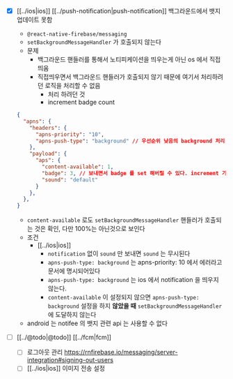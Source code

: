 - [X] [[../ios|ios]] [[../push-notification|push-notification]] 백그라운드에서 뱃지 업데이트 못함
  - `@react-native-firebase/messaging`
  - `setBackgroundMessageHandler` 가 호출되지 않는다
  - 문제
    - 백그라운드 핸들러를 통해서 노티피케이션을 띄우는게 아닌 os 에서 직접 띄움
    - 직접띄우면서 백그라운드 핸들러가 호출되지 않기 때문에 여기서 처리하려던 로직을 처리할 수 없음
      - 처리 하려던 것
      - increment badge count
  ```json
  {
    "apns": {
      "headers": {
        "apns-priority": "10",
        "apns-push-type": "background" // 우선순위 낮음의 background 처리
      },
      "payload": {
        "aps": {
          "content-available": 1,
          "badge": 3, // 보내면서 badge 를 set 해버릴 수 있다. increment 가 안된다
          "sound": "default"
        }
      },
    },
  }
  ```
  - `content-available` 로도 `setBackgroundMessageHandler` 핸들러가 호출되는 것은 확인, 다만 100%는 아닌것으로 보인다
  - 조건
    - [[../ios|ios]]
      - `notification` 없이 `sound` 만 보내면 `sound` 는 무시된다
      - `apns-push-type: background` 는 apns-priority: 10 에서 에러라고 문서에 명시되어있다
      - `apns-push-type: background` 는 ios 에서 notification 을 띄우지 않는다.
      - `content-available` 이 설정되지 않으면 `apns-push-type: background` 설정을 하지 **않았을 때** `setBackgroundMessageHandler` 에 도달하지 않는다
  - android 는 notifee 의 뱃지 관련 api 는 사용할 수 없다

- [ ] [[../@todo|@todo]] [[../fcm|fcm]]
  - [ ] 로그아웃 관리 https://rnfirebase.io/messaging/server-integration#signing-out-users
  - [ ] [[../ios|ios]] 이미지 전송 설정
